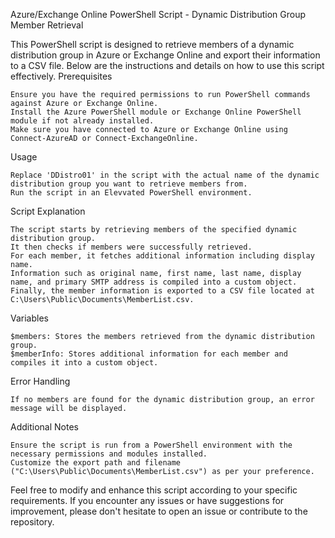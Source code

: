 Azure/Exchange Online PowerShell Script - Dynamic Distribution Group Member Retrieval

This PowerShell script is designed to retrieve members of a dynamic distribution group in Azure or Exchange Online and export their information to a CSV file. Below are the instructions and details on how to use this script effectively.
Prerequisites

    Ensure you have the required permissions to run PowerShell commands against Azure or Exchange Online.
    Install the Azure PowerShell module or Exchange Online PowerShell module if not already installed.
    Make sure you have connected to Azure or Exchange Online using Connect-AzureAD or Connect-ExchangeOnline.

Usage

    Replace 'DDistro01' in the script with the actual name of the dynamic distribution group you want to retrieve members from.
    Run the script in an Elevvated PowerShell environment.

Script Explanation

    The script starts by retrieving members of the specified dynamic distribution group.
    It then checks if members were successfully retrieved.
    For each member, it fetches additional information including display name.
    Information such as original name, first name, last name, display name, and primary SMTP address is compiled into a custom object.
    Finally, the member information is exported to a CSV file located at C:\Users\Public\Documents\MemberList.csv.

Variables

    $members: Stores the members retrieved from the dynamic distribution group.
    $memberInfo: Stores additional information for each member and compiles it into a custom object.

Error Handling

    If no members are found for the dynamic distribution group, an error message will be displayed.

Additional Notes

    Ensure the script is run from a PowerShell environment with the necessary permissions and modules installed.
    Customize the export path and filename ("C:\Users\Public\Documents\MemberList.csv") as per your preference.

Feel free to modify and enhance this script according to your specific requirements. If you encounter any issues or have suggestions for improvement, please don't hesitate to open an issue or contribute to the repository.

